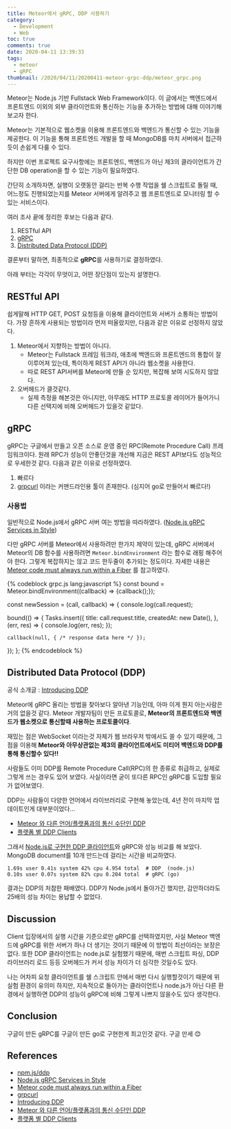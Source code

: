 ```yaml
---
title: Meteor에서 gRPC, DDP 사용하기
category:
  - Development
  - Web
toc: true
comments: true
date: 2020-04-11 13:39:33
tags: 
  - meteor
  - gRPC
thumbnail: /2020/04/11/20200411-meteor-grpc-ddp/meteor_grpc.png
---
```


Meteor는 Node.js 기반 Fullstack Web Framework이다. 이 글에서는 백엔드에서 프론트엔드 이외의 외부 클라이언트와 통신하는 기능을 추가하는 방법에 대해 이야기해 보고자 한다.

<!--More-->

Meteor는 기본적으로 웹소켓을 이용해 프론트엔드와 백엔드가 통신할 수 있는 기능을 제공한다. 이 기능을 통해 프론트엔드 개발을 할 때 MongoDB를 마치 서버에서 접근하듯이 손쉽게 다룰 수 있다.

하지만 이번 프로젝트 요구사항에는 프론트엔드, 백엔드가 아닌 제3의 클라이언트가 간단한 DB operation을 할 수 있는 기능이 필요하였다. 

간단히 소개하자면, 실행이 오랫동안 걸리는 반복 수행 작업을 쉘 스크립트로 돌릴 때, 어느정도 진행되었는지를 Meteor 서버에게 알려주고 웹 프론트엔드로 모니터링 할 수 있는 서비스이다.

여러 조사 끝에 정리한 후보는 다음과 같다.

1. RESTful API
2. [gRPC](https://grpc.io)
3. [Distributed Data Protocol (DDP)](https://blog.meteor.com/introducing-ddp-6b40c6aff27d)

결론부터 말하면, 최종적으로 **gRPC**를 사용하기로 결정하였다.

아래 부터는 각각이 무엇이고, 어떤 장단점이 있는지 설명한다.

## RESTful API

쉽게말해 HTTP GET, POST 요청등을 이용해 클라이언트와 서버가 소통하는 방법이다. 가장 흔하게 사용되는 방법이라 먼저 떠올랐지만, 다음과 같은 이유로 선정하지 않았다.

1. Meteor에서 지향하는 방법이 아니다.
   * Meteor는 Fullstack 프레임 워크라, 애초에 백엔드와 프론트엔드의 통합이 잘 이루어져 있는데, 특이하게 REST API가 아니라 웹소켓을 사용한다.
   * 따로 REST API서버를 Meteor에 만들 순 있지만, 복잡해 보여 시도하지 않았다.
2. 오버헤드가 클것같다.
   * 실제 측정을 해본것은 아니지만, 아무래도 HTTP 프로토콜 레이어가 들어가니 다른 선택지에 비해 오버헤드가 있을것 같았다.

## gRPC

gRPC는 구글에서 만들고 오픈 소스로 운영 중인 RPC(Remote Procedure Call) 프레임워크이다. 원래 RPC가 성능이 안좋던것을 개선해 지금은 REST API보다도 성능적으로 우세한것 같다.
다음과 같은 이유로 선정하였다.

1. 빠르다
2. [grpcurl](https://github.com/fullstorydev/grpcurl) 이라는 커맨드라인용 툴이 존재한다. (심지어 go로 만들어서 빠르다!)


### 사용법

일반적으로 Node.js에서 gRPC 서버 여는 방법을 따라하였다. ([Node.js gRPC Services in Style](https://medium.com/trabe/node-js-grpc-services-in-style-222389be991a))

다만 gRPC 서버를 Meteor에서 사용하려만 한가지 제약이 있는데, gRPC 서버에서 Meteor의 DB 함수를 사용하려면 `Meteor.bindEnvironment` 라는 함수로 래핑 해주어야 한다. 그렇게 복잡하지는 않고 코드 한두줄이 추가되는 정도이다. 자세한 내용은 [Meteor code must always run within a Fiber](https://forums.meteor.com/t/meteor-code-must-always-run-within-a-fiber-try-wrapping-callbacks-that-you-pass-to-non-meteor-libraries-with-meteor-bindenvironmen/40099) 를 참고하였다.

{% codeblock grpc.js lang:javascript %}
const bound = Meteor.bindEnvironment((callback) => {callback();});

const newSession = (call, callback) => {
  console.log(call.request);
  
  bound(() => {
    Tasks.insert({
      title: call.request.title,
      createdAt: new Date(),
    }, (err, res) => {
      console.log(err, res);
    });
    
    callback(null, { /* response data here */ });
  });
};
{% endcodeblock %}

## Distributed Data Protocol (DDP)

공식 소개글 : [Introducing DDP](https://blog.meteor.com/introducing-ddp-6b40c6aff27d)

Meteor에 gRPC 올리는 방법을 찾아보다 알아낸 기능인데, 아마 이게 뭔지 아는사람은 거의 없을것 같다. Meteor 개발자팀이 만든 프로토콜로, **Meteor의 프론트엔드와 백엔드가 웹소켓으로 통신할때 사용하는 프로토콜이다**. 

재밌는 점은 WebSocket 이라는것 자체가 웹 브라우저 밖에서도 쓸 수 있기 때문에, 그점을 이용해 **Meteor와 아무상관없는 제3의 클라이언트에서도 미티어 백엔드와 DDP를 통해 통신할수 있다!!**

사람들도 이미 DDP를 Remote Procedure Call(RPC)의 한 종류로 취급하고, 실제로 그렇게 쓰는 경우도 있어 보였다. 사실이라면 굳이 또다른 RPC인 gRPC를 도입할 필요가 없어보였다.

DDP는 사람들이 다양한 언어에서 라이브러리로 구현해 놓았는데, 4년 전이 마지막 업데이트인게 대부분이었다... 

* [Meteor 와 다른 언어/플랫폼과의 통신 수단인 DDP](http://spectrumdig.blogspot.com/2013/06/meteor-ddp.html)
* [플랫폼 별 DDP Clients](http://www.meteorpedia.com/read/DDP_Clients)

그래서 [Node.js로 구현한 DDP 클라이언트](https://gist.github.com/LunaTK/412b1b4071ab3d439285a789862a40cf)와 gRPC와 성능 비교를 해 보았다. MongoDB document를 10개 만드는데 걸리는 시간을 비교하였다.

```shell
1.69s user 0.41s system 42% cpu 4.954 total  # DDP  (node.js)
0.10s user 0.07s system 82% cpu 0.204 total  # gRPC (go)
```

결과는 DDP의 처참한 패배였다. DDP가 Node.js에서 돌아가긴 했지만, 감안하더라도 25배의 성능 차이는 용납할 수 없었다.

## Discussion

Client 입장에서의 실행 시간을 기준으로만 gRPC를 선택하였지만, 사실 Meteor 백엔드에 gRPC를 위한 서버가 하나 더 생기는 것이기 때문에 이 방법이 최선이라는 보장은 없다.
또한 DDP 클라이언트는 node.js로 실험했기 때문에, 매번 스크립트 파싱, DDP 라이브러리 로드 등등 오버헤드가 커서 성능 차이가 더 심각한 것일수도 있다.

나는 어차피 요청 클라이언트를 쉘 스크립트 안에서 매번 다시 실행할것이기 때문에 위 실험 환경이 유의미 하지만, 지속적으로 돌아가는 클라이언트나 node.js가 아닌 다른 환경에서 실행하면 DDP의 성능이 gRPC에 비해 그렇게 나쁘지 않을수도 있다 생각한다.

## Conclusion

구글이 만든 gRPC를 구글이 만든 go로 구현한게 최고인것 같다. 구글 만세 😊

## References
* [npm.js/ddp](https://www.npmjs.com/package/ddp)
* [Node.js gRPC Services in Style](https://medium.com/trabe/node-js-grpc-services-in-style-222389be991a)
* [Meteor code must always run within a Fiber](https://forums.meteor.com/t/meteor-code-must-always-run-within-a-fiber-try-wrapping-callbacks-that-you-pass-to-non-meteor-libraries-with-meteor-bindenvironmen/40099)
* [grpcurl](https://github.com/fullstorydev/grpcurl)
* [Introducing DDP](https://blog.meteor.com/introducing-ddp-6b40c6aff27d)
* [Meteor 와 다른 언어/플랫폼과의 통신 수단인 DDP](http://spectrumdig.blogspot.com/2013/06/meteor-ddp.html)
* [플랫폼 별 DDP Clients](http://www.meteorpedia.com/read/DDP_Clients)